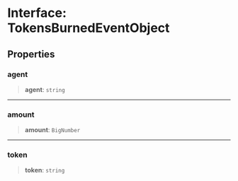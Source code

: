 # Interface: TokensBurnedEventObject

## Properties

### agent

> **agent**: `string`

***

### amount

> **amount**: `BigNumber`

***

### token

> **token**: `string`
